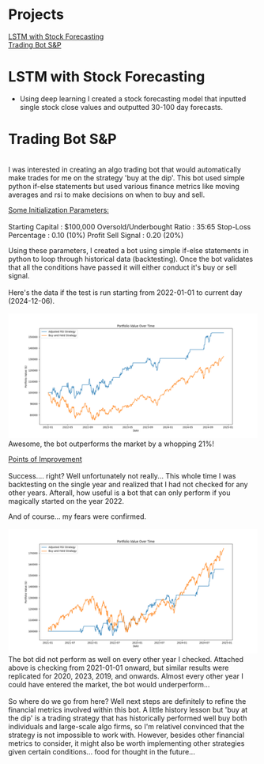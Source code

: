 # Projects
[LSTM with Stock Forecasting](#https://github.com/vnvashist/Projects/blob/master/README.md#lstm-with-stock-forecasting)
\
[Trading Bot S&P](#trading-bot-sp)

# LSTM with Stock Forecasting
- Using deep learning I created a stock forecasting model that inputted single stock close values and outputted 30-100 day forecasts.

# Trading Bot S&P 
\
I was interested in creating an algo trading bot that would automatically make trades for me on the strategy 'buy at the dip'. This bot used simple python if-else statements but used various finance metrics like moving averages and rsi to make decisions on when to buy and sell.

<ins> Some Initialization Parameters: </ins> \
\
  Starting Capital : $100,000
  Oversold/Underbought Ratio : 35:65
  Stop-Loss Percentage : 0.10 (10%)
  Profit Sell Signal : 0.20 (20%)
 
  Using these parameters, I created a bot using simple if-else statements in python to loop through historical data (backtesting). Once the bot validates that all the conditions have passed it will either conduct it's buy or sell signal. \
  \
  Here's the data if the test is run starting from 2022-01-01 to current day (2024-12-06). \
  \
  ![alt text](https://github.com/vnvashist/Projects/blob/master/S%26P%20Bot%202022.png?raw=True) 
  \
  Awesome, the bot outperforms the market by a whopping 21%! 

<ins> Points of Improvement </ins> \
\
  Success.... right? Well unfortunately not really... This whole time I was backtesting on the single year and realized that I had not checked for any other years. Afterall, how useful is a bot that can only perform if you magically started on the year 2022.
  
  And of course... my fears were confirmed. \
  \
  ![alt text](https://github.com/vnvashist/Projects/blob/master/S%26P%20Bot%202021.png?raw=True)
  \
  The bot did not perform as well on every other year I checked. Attached above is checking from 2021-01-01 onward, but similar results were replicated for 2020, 2023, 2019, and onwards. Almost every other year I could have entered the market, the bot would underperform...
  \
  \
  So where do we go from here? Well next steps are definitely to refine the financial metrics involved within this bot. A little history lesson but 'buy at the dip' is a trading strategy that has historically performed well buy both individuals and large-scale algo firms, so I'm relativel convinced that the strategy is not impossible to work with. However, besides other financial metrics to consider, it might also be worth implementing other strategies given certain conditions... food for thought in the future...
  
